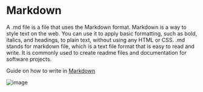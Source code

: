 # Markdown



A .md file is a file that uses the Markdown format. Markdown is a way to style text on the web. You can use it to apply basic formatting, such as bold, italics, and headings, to plain text, without using any HTML or CSS. .md stands for markdown file, which is a text file format that is easy to read and write. It is commonly used to create readme files and documentation for software projects.

Guide on how to write in [Markdown](https://www.markdownguide.org/cheat-sheet/)

![image](https://mdg.imgix.net/assets/images/markdown-flowchart.png?auto=format&fit=clip&q=40&w=1080)